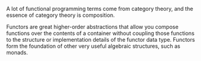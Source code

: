A lot of functional programming terms come from category theory, and the essence of category theory is composition.


Functors are great higher-order abstractions that allow you compose functions over the contents of a container without coupling those functions to the structure or implementation details of the functor data type. Functors form the foundation of other very useful algebraic structures, such as monads.